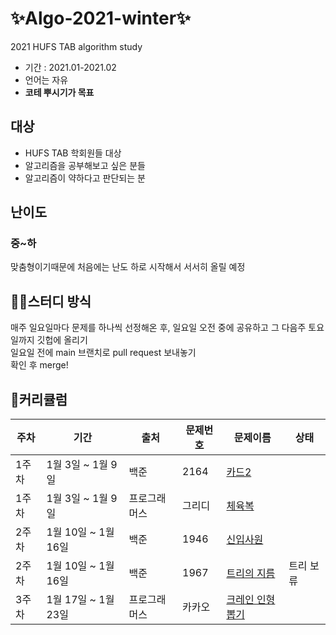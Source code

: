 # ✨Algo-2021-winter✨
2021 HUFS TAB algorithm study  
- 기간 : 2021.01-2021.02
- 언어는 자유  
- **코테 뿌시기가 목표**
  
  
## 대상   
* HUFS TAB 학회원들 대상  
* 알고리즘을 공부해보고 싶은 분들  
* 알고리즘이 약하다고 판단되는 분
  
  
## 난이도
### 중~하  
맞춤형이기때문에 처음에는 난도 하로 시작해서 서서히 올릴 예정
  
  
## ✍🏻스터디 방식
매주 일요일마다 문제를 하나씩 선정해온 후, 일요일 오전 중에 공유하고 그 다음주 토요일까지 깃헙에 올리기  
일요일 전에 main 브랜치로 pull request 보내놓기  
확인 후 merge!
  
  
## 📖커리큘럼

주차 | 기간 | 출처 | 문제번호 | 문제이름 | 상태
---- | ---- | ---- | -------- | ------- | ------- 
1주차 | 1월 3일 ~ 1월 9일 | 백준 | 2164 | [카드2](https://www.acmicpc.net/problem/2164)
1주차 | 1월 3일 ~ 1월 9일 | 프로그래머스 | 그리디 | [체육복](https://programmers.co.kr/learn/courses/30/lessons/42862?language=python3)
2주차 | 1월 10일 ~ 1월 16일 | 백준 | 1946 | [신입사원](https://www.acmicpc.net/problem/1946) |
2주차 | 1월 10일 ~ 1월 16일 | 백준 | 1967 | [트리의 지름](https://www.acmicpc.net/problem/1967) | 트리 보류 |
3주차 | 1월 17일 ~ 1월 23일 | 프로그래머스 | 카카오 | [크레인 인형뽑기](https://programmers.co.kr/learn/courses/30/lessons/64061) |
